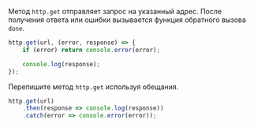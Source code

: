 Метод `http.get` отправляет запрос на указанный адрес.
После получения ответа или ошибки вызывается функция обратного вызова `done`.

```js
http.get(url, (error, response) => {
    if (error) return console.error(error);

    console.log(response);
});
```

Перепишите метод `http.get` используя обещания.

```js
http.get(url)
    .then(response => console.log(response))
    .catch(error => console.error(error));
```
